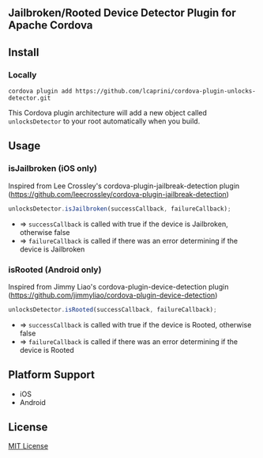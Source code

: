 ## Jailbroken/Rooted Device Detector Plugin for Apache Cordova

## Install

### Locally

```
cordova plugin add https://github.com/lcaprini/cordova-plugin-unlocks-detector.git
```

This Cordova plugin architecture will add a new object called `unlocksDetector` to your root automatically when you build.

## Usage

### isJailbroken (iOS only)
Inspired from Lee Crossley's cordova-plugin-jailbreak-detection plugin (https://github.com/leecrossley/cordova-plugin-jailbreak-detection)

```js
unlocksDetector.isJailbroken(successCallback, failureCallback);
```

- => `successCallback` is called with true if the device is Jailbroken, otherwise false
- => `failureCallback` is called if there was an error determining if the device is Jailbroken

### isRooted (Android only)
Inspired from Jimmy Liao's cordova-plugin-device-detection plugin (https://github.com/jimmyliao/cordova-plugin-device-detection)

```js
unlocksDetector.isRooted(successCallback, failureCallback);
```

- => `successCallback` is called with true if the device is Rooted, otherwise false
- => `failureCallback` is called if there was an error determining if the device is Rooted

## Platform Support

- iOS
- Android

## License

[MIT License](http://ilee.mit-license.org)
